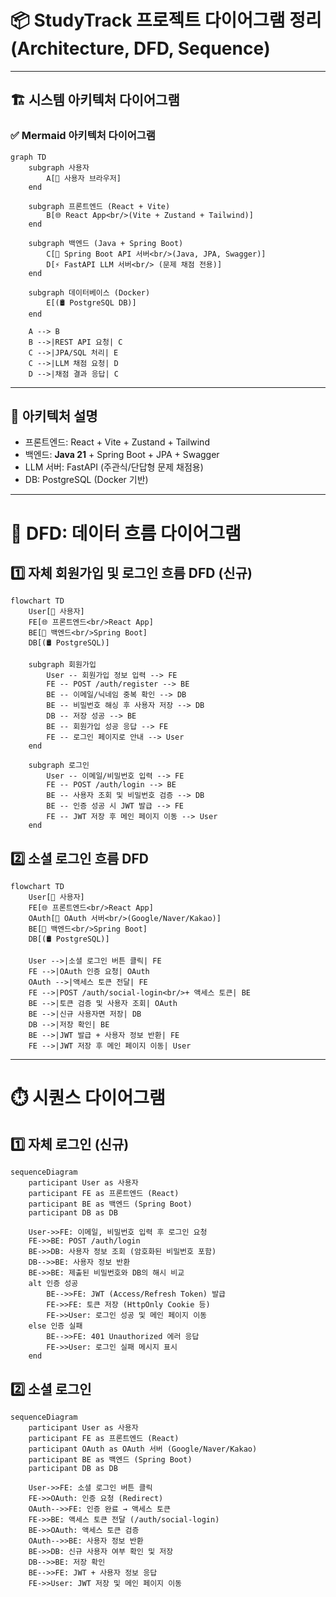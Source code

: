 # 📦 StudyTrack 프로젝트 다이어그램 정리 (Architecture, DFD, Sequence)

---

## 🏗️ 시스템 아키텍처 다이어그램

### ✅ Mermaid 아키텍처 다이어그램

```mermaid
graph TD
    subgraph 사용자
        A[🧑 사용자 브라우저]
    end

    subgraph 프론트엔드 (React + Vite)
        B[🌐 React App<br/>(Vite + Zustand + Tailwind)]
    end

    subgraph 백엔드 (Java + Spring Boot)
        C[🚀 Spring Boot API 서버<br/>(Java, JPA, Swagger)]
        D[⚡ FastAPI LLM 서버<br/> (문제 채점 전용)]
    end

    subgraph 데이터베이스 (Docker)
        E[(🛢️ PostgreSQL DB)]
    end

    A --> B
    B -->|REST API 요청| C
    C -->|JPA/SQL 처리| E
    C -->|LLM 채점 요청| D
    D -->|채점 결과 응답| C
```

---

## 📘 아키텍처 설명

- 프론트엔드: React + Vite + Zustand + Tailwind
- 백엔드: **Java 21** + Spring Boot + JPA + Swagger
- LLM 서버: FastAPI (주관식/단답형 문제 채점용)
- DB: PostgreSQL (Docker 기반)

---

# 🔄 DFD: 데이터 흐름 다이어그램

## 1️⃣ 자체 회원가입 및 로그인 흐름 DFD (신규)

```mermaid
flowchart TD
    User[🧑 사용자]
    FE[🌐 프론트엔드<br/>React App]
    BE[🚀 백엔드<br/>Spring Boot]
    DB[(🛢️ PostgreSQL)]

    subgraph 회원가입
        User -- 회원가입 정보 입력 --> FE
        FE -- POST /auth/register --> BE
        BE -- 이메일/닉네임 중복 확인 --> DB
        BE -- 비밀번호 해싱 후 사용자 저장 --> DB
        DB -- 저장 성공 --> BE
        BE -- 회원가입 성공 응답 --> FE
        FE -- 로그인 페이지로 안내 --> User
    end

    subgraph 로그인
        User -- 이메일/비밀번호 입력 --> FE
        FE -- POST /auth/login --> BE
        BE -- 사용자 조회 및 비밀번호 검증 --> DB
        BE -- 인증 성공 시 JWT 발급 --> FE
        FE -- JWT 저장 후 메인 페이지 이동 --> User
    end
```

## 2️⃣ 소셜 로그인 흐름 DFD

```mermaid
flowchart TD
    User[🧑 사용자]
    FE[🌐 프론트엔드<br/>React App]
    OAuth[🔑 OAuth 서버<br/>(Google/Naver/Kakao)]
    BE[🚀 백엔드<br/>Spring Boot]
    DB[(🛢️ PostgreSQL)]

    User -->|소셜 로그인 버튼 클릭| FE
    FE -->|OAuth 인증 요청| OAuth
    OAuth -->|액세스 토큰 전달| FE
    FE -->|POST /auth/social-login<br/>+ 액세스 토큰| BE
    BE -->|토큰 검증 및 사용자 조회| OAuth
    BE -->|신규 사용자면 저장| DB
    DB -->|저장 확인| BE
    BE -->|JWT 발급 + 사용자 정보 반환| FE
    FE -->|JWT 저장 후 메인 페이지 이동| User
```

---

# ⏱️ 시퀀스 다이어그램

## 1️⃣ 자체 로그인 (신규)

```mermaid
sequenceDiagram
    participant User as 사용자
    participant FE as 프론트엔드 (React)
    participant BE as 백엔드 (Spring Boot)
    participant DB as DB

    User->>FE: 이메일, 비밀번호 입력 후 로그인 요청
    FE->>BE: POST /auth/login
    BE->>DB: 사용자 정보 조회 (암호화된 비밀번호 포함)
    DB-->>BE: 사용자 정보 반환
    BE->>BE: 제출된 비밀번호와 DB의 해시 비교
    alt 인증 성공
        BE-->>FE: JWT (Access/Refresh Token) 발급
        FE->>FE: 토큰 저장 (HttpOnly Cookie 등)
        FE->>User: 로그인 성공 및 메인 페이지 이동
    else 인증 실패
        BE-->>FE: 401 Unauthorized 에러 응답
        FE->>User: 로그인 실패 메시지 표시
    end
```

## 2️⃣ 소셜 로그인

```mermaid
sequenceDiagram
    participant User as 사용자
    participant FE as 프론트엔드 (React)
    participant OAuth as OAuth 서버 (Google/Naver/Kakao)
    participant BE as 백엔드 (Spring Boot)
    participant DB as DB

    User->>FE: 소셜 로그인 버튼 클릭
    FE->>OAuth: 인증 요청 (Redirect)
    OAuth-->>FE: 인증 완료 → 액세스 토큰
    FE->>BE: 액세스 토큰 전달 (/auth/social-login)
    BE->>OAuth: 액세스 토큰 검증
    OAuth-->>BE: 사용자 정보 반환
    BE->>DB: 신규 사용자 여부 확인 및 저장
    DB-->>BE: 저장 확인
    BE-->>FE: JWT + 사용자 정보 응답
    FE->>User: JWT 저장 및 메인 페이지 이동
```